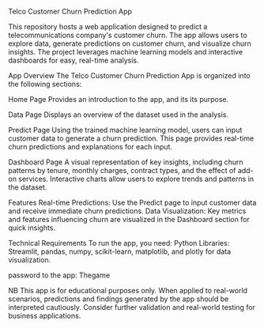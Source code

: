 Telco Customer Churn Prediction App

This repository hosts a web application designed to predict a telecommunications company's customer churn. The app allows users to explore data, generate predictions on customer churn, and visualize churn insights. The project leverages machine learning models and interactive dashboards for easy, real-time analysis.

App Overview
The Telco Customer Churn Prediction App is organized into the following sections:

Home Page
Provides an introduction to the app, and its its purpose.

Data Page
Displays an overview of the dataset used in the analysis.

Predict Page
Using the trained machine learning model, users can input customer data to generate a churn prediction. This page provides real-time churn predictions and explanations for each input.

Dashboard Page
A visual representation of key insights, including churn patterns by tenure, monthly charges, contract types, and the effect of add-on services. Interactive charts allow users to explore trends and patterns in the dataset.

Features
Real-time Predictions: Use the Predict page to input customer data and receive immediate churn predictions.
Data Visualization: Key metrics and features influencing churn are visualized in the Dashboard section for quick insights.

Technical Requirements
To run the app, you need:
Python 
Libraries: Streamlit, pandas, numpy, scikit-learn, matplotlib, and plotly for data visualization.

password to the app: Thegame


NB
This app is for educational purposes only. When applied to real-world scenarios, predictions and findings generated by the app should be interpreted cautiously. Consider further validation and real-world testing for business applications.






